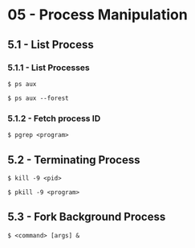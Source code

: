 # 05 - Process Manipulation

## 5.1 - List Process

### 5.1.1 - List Processes

```
$ ps aux

$ ps aux --forest
```

### 5.1.2 - Fetch process ID

`$ pgrep <program>`

## 5.2 - Terminating Process

`$ kill -9 <pid>`

`$ pkill -9 <program>`

## 5.3 - Fork Background Process

`$ <command> [args] &`